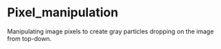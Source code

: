 # Pixel_manipulation
Manipulating image pixels to create gray particles dropping on the image from top-down.
